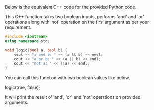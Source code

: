 Below is the equivalent C++ code for the provided Python code. 

This C++ function takes two boolean inputs, performs 'and' and 'or' operations along with 'not' operation on the first argument as per your requirement.

```cpp
#include <iostream>
using namespace std;

void logic(bool a, bool b) {
    cout << "a and b: " << (a && b) << endl;
    cout << "a or b: " << (a || b) << endl;
    cout << "not a: " << (!a) << endl;
}
```
You can call this function with two boolean values like below,

logic(true, false);

It will print the result of 'and', 'or' and 'not' operations on provided arguments.

